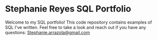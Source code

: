 # Stephanie Reyes SQL Portfolio

Welcome to my SQL portfolio! This code repository contains examples of SQL I've written. Feel free to take a look and reach out if you have any questions: Stephanie.arrazola@gmail.com
